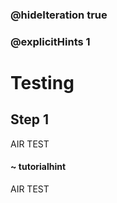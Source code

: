### @hideIteration true 
### @explicitHints 1

# Testing

## Step 1
AIR TEST

#### ~ tutorialhint 
AIR TEST



